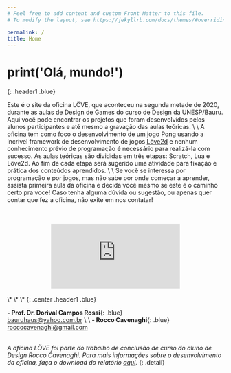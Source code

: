 ```yaml
---
# Feel free to add content and custom Front Matter to this file.
# To modify the layout, see https://jekyllrb.com/docs/themes/#overriding-theme-defaults

permalink: /
title: Home
---
```


# print('Olá, mundo!') 
{: .header1 .blue}

Este é o site da oficina LÖVE, que aconteceu na segunda metade de 2020, durante as aulas de Design de Games do curso de Design da UNESP/Bauru. Aqui você pode encontrar os projetos que foram desenvolvidos pelos alunos participantes e até mesmo a gravação das aulas teóricas. 
\\
\\
A oficina tem como foco o desenvolvimento de um jogo Pong usando a íncrivel framework de desenvolvimento de jogos [Löve2d](https://love2d.org/) e nenhum conhecimento prévio de programação é necessário para realizá-la com sucesso. As aulas teóricas são divididas em três etapas: Scratch, Lua e Löve2d. Ao fim de cada etapa será sugerido uma atividade para fixação e prática dos conteúdos aprendidos. 
\\
\\
Se você se interessa por programação e por jogos, mas não sabe por onde começar a aprender, assista primeira aula da oficina e decida você mesmo se este é o caminho certo pra voce! Caso tenha alguma dúvida ou sugestão, ou apenas quer contar que fez a oficina, não exite em nos contatar!
<br>
<br>
<br>
<center><iframe class="video" src="https://www.youtube.com/embed/Qx_VfKNAYk4" frameborder="0" allow="accelerometer; autoplay; clipboard-write; encrypted-media; gyroscope; picture-in-picture" allowfullscreen></iframe></center>
<br>
\* \* \*
{: .center .header1 .blue}
<br>

**- Prof. Dr. Dorival Campos Rossi**{: .blue}<br>
bauruhaus@yahoo.com.br
\\
\\
**- Rocco Cavenaghi**{: .blue}<br>
roccocavenaghi@gmail.com
<br>
<br>

_A oficina LÖVE foi parte do trabalho de conclusão de curso do aluno de Design Rocco Cavenaghi. Para mais informações sobre o desenvolvimento da oficina, faça o download do relatório <a href="{{site.baseurl}}/assets/relatorio.pdf" download="Oficina LÖVE - Relatório">aqui</a>._
{: .detail}

<br>
<br>
